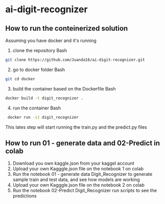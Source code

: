 # ai-digit-recognizer

## How to run the conteinerized solution
Assuming you have docker and it's running
1. clone the repository
Bash
```bash
git clone https://github.com/Juanda16/ai-digit-recognizer.git
```

2. go to docker folder
Bash
```bash
git cd docker
```

3. build the container based on the Dockerfile
Bash
```bash
docker build -t digit_recognizer .
```

4. run the container
Bash
```bash
 docker run -it digit_recognizer   
```
This lates step will start running the train.py and the predict.py files 

## How to run  01 - generate data and 02-Predict in colab

1. Download you own kaggle.json from your kaggel account
2. Upload your own Kagggle.json file on the notebook 1 on colab
3. Run the notebook 01 - generate data  Digit_Recognizer to generate sample train and test data, and see how models are working
4. Upload your own Kagggle.json file on the notebook 2 on colab
5. Run the notebook 02-Predict  Digit_Recognizer run scripts to see the predictions
